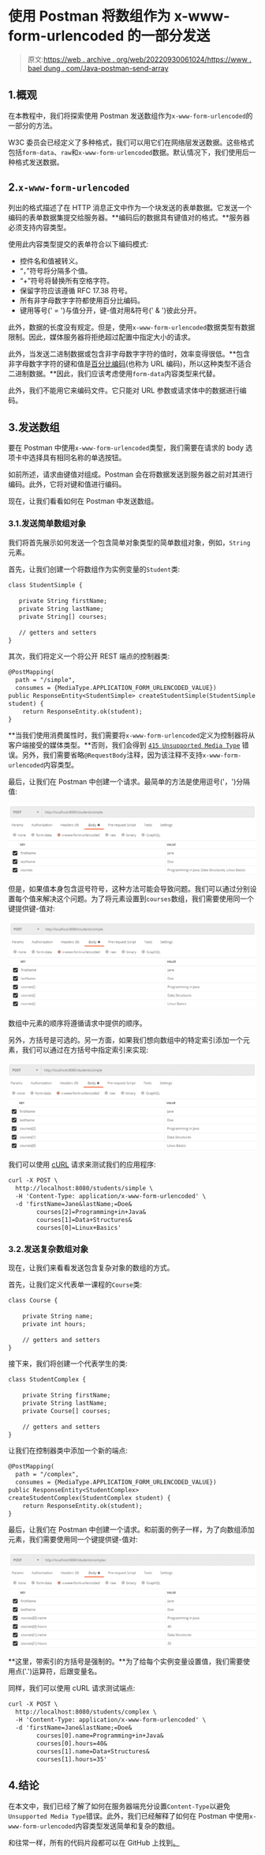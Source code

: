 # 使用 Postman 将数组作为 x-www-form-urlencoded 的一部分发送

> 原文:[https://web . archive . org/web/20220930061024/https://www . bael dung . com/Java-postman-send-array](https://web.archive.org/web/20220930061024/https://www.baeldung.com/java-postman-send-array)

## 1.概观

在本教程中，我们将探索使用 Postman 发送数组作为`x-www-form-urlencoded`的一部分的方法。

W3C 委员会已经定义了多种格式，我们可以用它们在网络层发送数据。这些格式包括`form-data`、`raw`和`x-www-form-urlencoded`数据。默认情况下，我们使用后一种格式发送数据。

## 2.`x-www-form-urlencoded`

列出的格式描述了在 HTTP 消息正文中作为一个块发送的表单数据。它发送一个编码的表单数据集提交给服务器。**编码后的数据具有键值对的格式。**服务器必须支持内容类型。

使用此内容类型提交的表单符合以下编码模式:

*   控件名和值被转义。
*   “，”符号将分隔多个值。
*   “+”符号将替换所有空格字符。
*   保留字符应该遵循 RFC 17.38 符号。
*   所有非字母数字字符都使用百分比编码。
*   键用等号(' = ')与值分开，键-值对用&符号(' & ')彼此分开。

此外，数据的长度没有规定。但是，使用`x-www-form-urlencoded`数据类型有数据限制。因此，媒体服务器将拒绝超过配置中指定大小的请求。

此外，当发送二进制数据或包含非字母数字字符的值时，效率变得很低。**包含非字母数字字符的键和值是[百分比编码](https://web.archive.org/web/20221207012128/https://en.wikipedia.org/wiki/Percent-encoding#The_application/x-www-form-urlencoded_type)(也称为 URL 编码)，所以这种类型不适合二进制数据。**因此，我们应该考虑使用`form-data`内容类型来代替。

此外，我们不能用它来编码文件。它只能对 URL 参数或请求体中的数据进行编码。

## 3.发送数组

要在 Postman 中使用`x-www-form-urlencoded`类型，我们需要在请求的 body 选项卡中选择具有相同名称的单选按钮。

如前所述，请求由键值对组成。Postman 会在将数据发送到服务器之前对其进行编码。此外，它将对键和值进行编码。

现在，让我们看看如何在 Postman 中发送数组。

### 3.1.发送简单数组对象

我们将首先展示如何发送一个包含简单对象类型的简单数组对象，例如，`String`元素。

首先，让我们创建一个将数组作为实例变量的`Student`类:

```
class StudentSimple {

   private String firstName;
   private String lastName;
   private String[] courses;

   // getters and setters
}
```

其次，我们将定义一个将公开 REST 端点的控制器类:

```
@PostMapping(
  path = "/simple", 
  consumes = {MediaType.APPLICATION_FORM_URLENCODED_VALUE})
public ResponseEntity<StudentSimple> createStudentSimple(StudentSimple student) {
    return ResponseEntity.ok(student);
}
```

**当我们使用消费属性时，我们需要将`x-www-form-urlencoded`定义为控制器将从客户端接受的媒体类型。**否则，我们会得到 [`415 Unsupported Media Type`](/web/20221207012128/https://www.baeldung.com/spring-415-unsupported-mediatype) 错误。另外，我们需要省略`@RequestBody`注释，因为该注释不支持`x-www-form-urlencoded`内容类型。

最后，让我们在 Postman 中创建一个请求。最简单的方法是使用逗号('，')分隔值:

[![Sending simple array with Postman](img/d9936e53839e47d5daadb8b0665a5c8b.png)](/web/20221207012128/https://www.baeldung.com/wp-content/uploads/2022/10/simple-array-postman-1.png)

但是，如果值本身包含逗号符号，这种方法可能会导致问题。我们可以通过分别设置每个值来解决这个问题。为了将元素设置到`courses`数组，我们需要使用同一个键提供键-值对:

[![Simple Array with Postman](img/d0d058425b930d7a29e54585ed27107a.png)](/web/20221207012128/https://www.baeldung.com/wp-content/uploads/2022/10/simple-array-postman.png)

数组中元素的顺序将遵循请求中提供的顺序。

另外，方括号是可选的。另一方面，如果我们想向数组中的特定索引添加一个元素，我们可以通过在方括号中指定索引来实现:

[![Simple Array with Indexes using Postman](img/4dfc8292e8c17a48326c0d9f5201236a.png)](/web/20221207012128/https://www.baeldung.com/wp-content/uploads/2022/10/simple-array-postman-index.png)

我们可以使用 [cURL](/web/20221207012128/https://www.baeldung.com/curl-rest) 请求来测试我们的应用程序:

```
curl -X POST \
  http://localhost:8080/students/simple \
  -H 'Content-Type: application/x-www-form-urlencoded' \
  -d 'firstName=Jane&lastName;=Doe&
        courses[2]=Programming+in+Java&
        courses[1]=Data+Structures&
        courses[0]=Linux+Basics'
```

### 3.2.发送复杂数组对象

现在，让我们来看看发送包含复杂对象的数组的方式。

首先，让我们定义代表单一课程的`Course`类:

```
class Course {

    private String name;
    private int hours;

    // getters and setters
}
```

接下来，我们将创建一个代表学生的类:

```
class StudentComplex {

    private String firstName;
    private String lastName;
    private Course[] courses;

    // getters and setters
}
```

让我们在控制器类中添加一个新的端点:

```
@PostMapping(
  path = "/complex",
  consumes = {MediaType.APPLICATION_FORM_URLENCODED_VALUE})
public ResponseEntity<StudentComplex> createStudentComplex(StudentComplex student) {
    return ResponseEntity.ok(student);
}
```

最后，让我们在 Postman 中创建一个请求。和前面的例子一样，为了向数组添加元素，我们需要使用同一个键提供键-值对:

[![Sending Complex Array with Postman](img/e887f2b54e90c204cb394e976404a442.png)](/web/20221207012128/https://www.baeldung.com/wp-content/uploads/2022/10/complex-array-postman.png)

**这里，带索引的方括号是强制的。**为了给每个实例变量设置值，我们需要使用点('.')运算符，后跟变量名。

同样，我们可以使用 cURL 请求测试端点:

```
curl -X POST \
  http://localhost:8080/students/complex \
  -H 'Content-Type: application/x-www-form-urlencoded' \
  -d 'firstName=Jane&lastName;=Doe&
        courses[0].name=Programming+in+Java&
        courses[0].hours=40&
        courses[1].name=Data+Structures&
        courses[1].hours=35'
```

## 4.结论

在本文中，我们已经了解了如何在服务器端充分设置`Content-Type`以避免`Unsupported Media Type`错误。此外，我们已经解释了如何在 Postman 中使用`x-www-form-urlencoded`内容类型发送简单和复杂的数组。

和往常一样，所有的代码片段都可以在 GitHub 上找到[。](https://web.archive.org/web/20221207012128/https://github.com/eugenp/tutorials/tree/master/spring-web-modules/spring-rest-http-3)